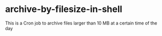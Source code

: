 # archive-by-filesize-in-shell
This is a Cron job to archive files larger than 10 MB at a certain time of the day

